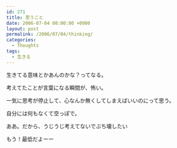 ```yaml
---
id: 271
title: 思うこと
date: 2006-07-04 00:00:00 +0900
layout: post
permalink: /2006/07/04/thinking/
categories:
  - Thoughts
tags:
  - 生きる
---
```

生きてる意味とかあんのかな？ってなる。
  
考えてたことが言葉になる瞬間が、怖い。
  
一気に思考が停止して、心なんか無くしてしまえばいいのにって思う。
  
自分には何もなくて空っぽで。

ああ。だから、うじうじ考えてないでぶち壊したい

もう！最低だよーー
